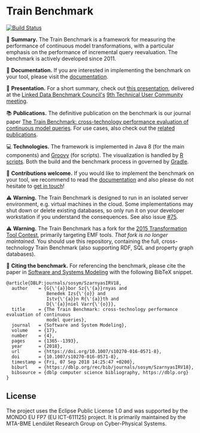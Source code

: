 # Train Benchmark

[![Build Status](https://travis-ci.org/FTSRG/trainbenchmark.svg?branch=master)](https://travis-ci.org/FTSRG/trainbenchmark)

:steam_locomotive: **Summary.** The Train Benchmark is a framework for measuring the performance of continuous model transformations, with a particular emphasis on the performance of incremental query reevaluation. The benchmark is actively developed since 2011.

:book: **Documentation.** If you are interested in implementing the benchmark on your tool, please visit the [documentation](docs/).

:movie_camera: **Presentation.** For a short summary, check out [this presentation](https://www.slideshare.net/szarnyasg/the-train-benchmark-crosstechnology-performance-evaluation-of-continuous-model-queries/), delivered at the [Linked Data Benchmark Council's](http://ldbcouncil.org/) [9th Technical User Community meeting](http://wiki.ldbcouncil.org/pages/viewpage.action?pageId=59277315).

:books: **Publications.** The definitive publication on the benchmark is our journal paper
[The Train Benchmark: cross-technology performance evaluation of continuous model queries](http://link.springer.com/article/10.1007/s10270-016-0571-8). For use cases, also check out the [related publications](https://github.com/FTSRG/publication-pages/wiki/Benchmarking-query-technologies-in-model-driven-scenarios).

:computer: **Technologies.** The framework is implemented in Java 8 (for the main components) and [Groovy](http://www.groovy-lang.org/) (for scripts). The visualization is handled by [R scripts](https://www.r-project.org/). Both the build and the benchmark process in governed by [Gradle](https://gradle.org/).

:wave: **Contributions welcome.** If you would like to implement the benchmark on your tool, we recommend to read the [documentation](docs/) and also please do not hesitate to [get in touch](https://github.com/szarnyasg)!

:warning: **Warning.** The Train Benchmark is designed to run in an isolated server environment, e.g. virtual machines in the cloud. Some implementations may shut down or delete existing databases, so only run it on your developer workstation if you understand the consequences. See also issue [#75](https://github.com/FTSRG/trainbenchmark/issues/75).

:warning: **Warning.** The Train Benchmark has a fork for the [2015 Transformation Tool Contest](https://github.com/FTSRG/trainbenchmark-ttc), primarily targeting EMF tools. _That fork is no longer maintained._ You should use this repository, containing the full, cross-technology Train Benchmark (also supporting RDF, SQL and property graph databases).

:page_facing_up: **Citing the benchmark.** For referencing the benchmark, please cite the paper in [Software and Systems Modeling](http://link.springer.com/article/10.1007/s10270-016-0571-8) with the following BibTeX snippet.

```
@article{DBLP:journals/sosym/SzarnyasIRV18,
  author    = {G{\'{a}}bor Sz{\'{a}}rnyas and
               Benedek Izs{\'{o}} and
               Istv{\'{a}}n R{\'{a}}th and
               D{\'{a}}niel Varr{\'{o}}},
  title     = {The Train Benchmark: cross-technology performance evaluation of continuous
               model queries},
  journal   = {Software and System Modeling},
  volume    = {17},
  number    = {4},
  pages     = {1365--1393},
  year      = {2018},
  url       = {https://doi.org/10.1007/s10270-016-0571-8},
  doi       = {10.1007/s10270-016-0571-8},
  timestamp = {Fri, 07 Sep 2018 14:25:47 +0200},
  biburl    = {https://dblp.org/rec/bib/journals/sosym/SzarnyasIRV18},
  bibsource = {dblp computer science bibliography, https://dblp.org}
}
```

## License

The project uses the Eclipse Public License 1.0 and was supported by the MONDO EU FP7 (EU ICT-611125) project.
It is primarily maintained by the MTA-BME Lendület Research Group on Cyber-Physical Systems.
